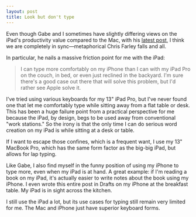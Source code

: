 ```yaml
---
layout: post
title: Look but don't type
---
```


Even though Gabe and I sometimes have slightly differing views on the iPad's productivity value compared to the Mac, with his [latest post](http://www.macdrifter.com/2017/06/the-last-mile-for-the-ipad.html), I think we are completely in sync—metaphorical Chris Farley falls and all. 

In particular, he nails a massive friction point for me with the iPad:

> I can type more comfortably on my iPhone than I can with my iPad Pro on the couch, in bed, or even just reclined in the backyard. I'm sure there's a good case out there that will solve this problem, but I'd rather see Apple solve it.

I've tried using various keyboards for my 13" iPad Pro, but I've never found one that let me comfortably type while sitting away from a flat table or desk. This has been a huge failure point from a practical perspective for me because the iPad, by design, begs to be used away from conventional "work stations." So the irony is that the only time I can do serious word creation on my iPad is while sitting at a desk or table. 

If I want to escape those confines, which is a frequent want, I use my 13" MacBook Pro, which has the same form factor as the big-big iPad, but allows for lap typing. 

Like Gabe, I also find myself in the funny position of using my iPhone to type more, even when my iPad is at hand. A great example: if I'm reading a book on my iPad, it's actually easier to write notes about the book using my iPhone. I even wrote this entire post in Drafts on my iPhone at the breakfast table. My iPad is in sight across the kitchen.

I still use the iPad a lot, but its use cases for typing still remain very limited for me. The Mac and iPhone just have superior keyboard forms. 